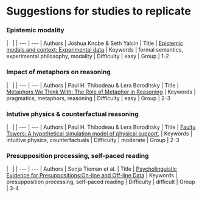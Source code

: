 # Suggestions for studies to replicate



### Epistemic modality

| &nbsp;     | 
| --- | --- 
| Authors | Joshua Knobe & Seth Yalcin
| Title | [Epistemic modals and context: Experimental data](http://semprag.org/article/view/sp.7.10)
| Keywords | formal semantics, experimental philosophy, modality
| Difficulty | easy
| Group | 1-2


### Impact of metaphors on reasoning

| &nbsp;     | 
| --- | --- 
| Authors | Paul H. Thibodeau & Lera Boroditsky
| Title | [Metaphors We Think With: The Role of Metaphor in Reasoning](http://journals.plos.org/plosone/article?id=10.1371/journal.pone.0016782)
| Keywords | pragmatics, metaphors, reasoning
| Difficulty | easy
| Group | 2-3


### Intutive physics & counterfactual reasoning

| &nbsp;     | 
| --- | --- 
| Authors | Paul H. Thibodeau & Lera Boroditsky
| Title | [Faulty Towers: A hypothetical simulation model of physical support.](http://web.mit.edu/tger/www/)
| Keywords | intuitive physics, counterfactuals
| Difficulty | moderate
| Group | 2-3

### Presupposition processing, self-paced reading

| &nbsp;     | 
| --- | --- 
| Authors | Sonja Tieman et al.
| Title | [Psycholinguistic Evidence for Presuppositions:On-line and Off-line Data](http://universaar.uni-saarland.de/monographien/volltexte/2011/30/artikel/Tiemann_et_al_sub15.pdf)
| Keywords | presupposition processing, self-paced reading
| Difficulty | difficult
| Group | 3-4

